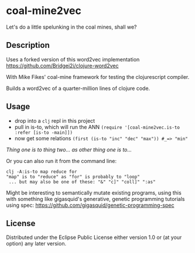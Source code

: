 # coal-mine2vec

Let's do a little spelunking in the coal mines, shall we?

## Description

Uses a forked version of this word2vec implementation https://github.com/Bridgei2i/clojure-word2vec

With Mike Fikes' coal-mine framework for testing the clojurescript compiler.

Builds a word2vec of a quarter-million lines of clojure code.

## Usage

- drop into a `clj` repl in this project
- pull in is-to, which will run the ANN
`(require '[coal-mine2vec.is-to :refer [is-to -main]])`
- now get some relations
`(first (is-to "inc" "dec" "max")) #_=> "min"`

_Thing one is to thing two... as other thing one is to..._

Or you can also run it from the command line:

```
clj -A:is-to map reduce for
"map" is to "reduce" as "for" is probably to "loop"
 ... but may also be one of these: "&" "c]" "coll]" ":as"
```

Might be interesting to semantically mutate existing programs, using this with something like gigasquid's generative, genetic programming tutorials using spec: https://github.com/gigasquid/genetic-programming-spec

## License

Distributed under the Eclipse Public License either version 1.0 or (at
your option) any later version.
